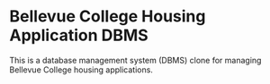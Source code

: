# Bellevue College Housing Application DBMS

This is a database management system (DBMS) clone for managing Bellevue College housing applications.
